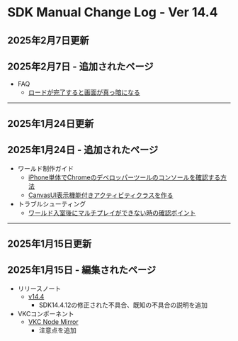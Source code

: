 # SDK Manual Change Log - Ver 14.4

## 2025年2月7日更新

## 2025年2月7日 - 追加されたページ
- FAQ
    - [ロードが完了すると画面が真っ暗になる](https://vrhikky.github.io/VketCloudSDK_Documents/14.4/FAQ/Load_Blackout.html)

---

## 2025年1月24日更新

## 2025年1月24日 - 追加されたページ

- ワールド制作ガイド
    - [iPhone単体でChromeのデベロッパーツールのコンソールを確認する方法](https://vrhikky.github.io/VketCloudSDK_Documents/14.4/WorldMakingGuide/iPhoneConsole.html)
    - [CanvasUI表示機能付きアクティビティクラスを作る](https://vrhikky.github.io/VketCloudSDK_Documents/14.4/WorldMakingGuide/ActivityWithCanvasUI.html)
- トラブルシューティング
    - [ワールド入室後にマルチプレイができない時の確認ポイント](https://vrhikky.github.io/VketCloudSDK_Documents/14.4/troubleshooting/MultiplayerTroubleshooting.html)

---

## 2025年1月15日更新

## 2025年1月15日 - 編集されたページ

- リリースノート
    - [v14.4](https://vrhikky.github.io/VketCloudSDK_Documents/14.4/releasenote/releasenote-14.4.html)
        - SDK14.4.12の修正された不具合、既知の不具合の説明を追加
- VKCコンポーネント
    - [VKC Node Mirror](https://vrhikky.github.io/VketCloudSDK_Documents/14.4/VKCComponents/VKCNodeMirror.html)
        - 注意点を追加